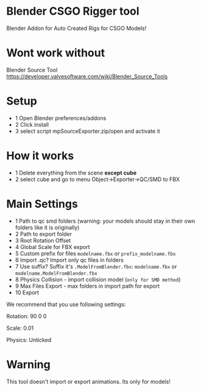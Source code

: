 # Blender CSGO Rigger tool
Blender Addon for Auto Created Rigs for CSGO Models!

# Wont work without
Blender Source Tool https://developer.valvesoftware.com/wiki/Blender_Source_Tools

# Setup
* 1 Open Blender preferences/addons
* 2 Click install 
* 3 select script mpSourceExporter.zip/open and activate it

# How it works
* 1 Delete everything from the scene **except cube**
* 2 select cube and go to menu Object->Exporter->QC/SMD to FBX

# Main Settings
* 1 Path to qc smd folders (warning: your models should stay in their own folders like it is originally)
* 2 Path to export folder
* 3 Root Rotation Offset
* 4 Global Scale for FBX export
* 5 Custom prefix for files `modelname.fbx` or `prefix_modelname.fbx`
* 6 Import .qc? Import only qc files in folders
* 7 Use suffix? Suffix it's `.ModelFromBlender.fbx`: `modelname.fbx` or `modelname.ModelFromBlender.fbx`
* 8 Physics Collision - import collision model (`only for SMD method`)
* 9 Max Files Export - max folders in import path for export 
* 10 Export

We recommend that you use following settings:

Rotation: 90 0 0

Scale: 0.01

Physics: Unticked


# Warning
This tool doesn't import or export animations. Its only for models!

